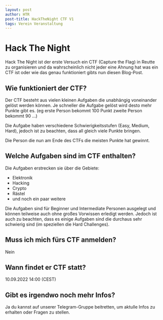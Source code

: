 ```yaml
---
layout: post
author: HTR
post-title: HackTheNight CTF V1
tags: Verein Veranstaltung
---
```


# Hack The Night 

Hack The Night ist der erste Versuch ein CTF (Capture the Flag) in Reutte zu organisieren und da wahrscheinlich nicht jeder eine Ahnung hat was ein CTF ist oder wie das genau funktioniert gibts nun diesen Blog-Post.


## Wie funktioniert der CTF?

Der CTF besteht aus vielen kleinen Aufgaben die unabhängig voneinander gelöst werden können. Je schneller die Aufgabe gelöst wird desto mehr Punkte gibt es. (eg erste Person bekommt 100 Punkt zweite Person bekommt 90 ...)

Die Aufgabe haben verschiedene Schwierigkeitsstufen (Easy, Medium, Hard), jedoch ist zu beachten, dass all gleich viele Punkte bringen.

Die Person die nun am Ende des CTFs die meisten Punkte hat gewinnt.


## Welche Aufgaben sind im CTF enthalten?

Die Aufgaben erstrecken sie über die Gebiete: 
* Elektronik
* Hacking
* Crypto
* Rästel
* und noch ein paar weitere

Die Aufgaben sind für Beginner und Intermediate Personen ausgelegt und können teilweise auch ohne großes Vorwissen erledigt werden. Jedoch ist auch zu beachten, dass es einige Aufgaben sind die durchaus sehr schwierig sind (im speziellen die Hard Challenges).

## Muss ich mich fürs CTF anmelden?

Nein

## Wann findet er CTF statt?

10.09.2022 14:00 (CEST)

## Gibt es irgendwo noch mehr Infos?

Ja du kannst auf unserer Telegram-Gruppe beitretten, um aktulle Infos zu erhalten oder Fragen zu stellen.
